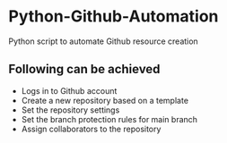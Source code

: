 # Python-Github-Automation
Python script to automate Github resource creation

Following can be achieved
-------------------------
- Logs in to Github account
- Create a new repository based on a template
- Set the repository settings
- Set the branch protection rules for main branch
- Assign collaborators to the repository